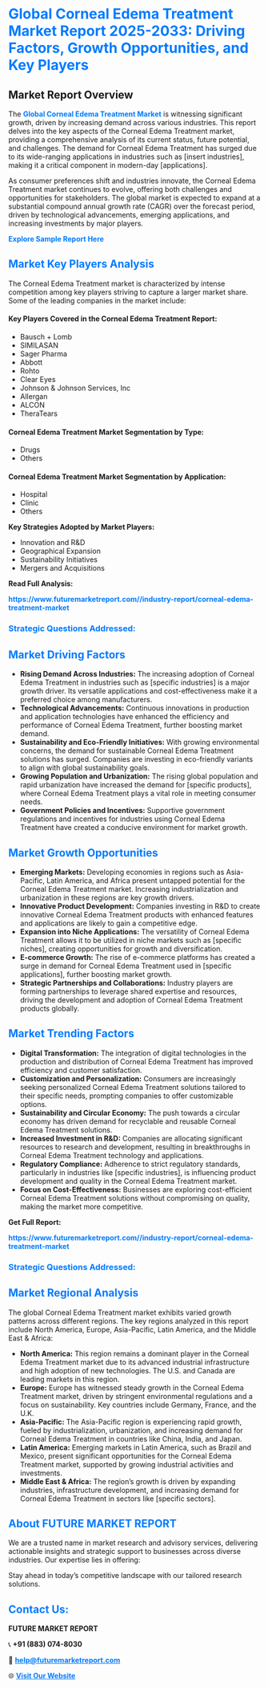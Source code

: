 <h1 style="color: #007BFF;">Global Corneal Edema Treatment Market Report 2025-2033: Driving Factors, Growth Opportunities, and Key Players</h1>

<section id="overview">
<h2>Market Report Overview</h2>
<p>The <a href="https://www.futuremarketreport.com//industry-report/corneal-edema-treatment-market" style="color: #007BFF; text-decoration: none;"><strong>Global Corneal Edema Treatment Market</strong></a> is witnessing significant growth, driven by increasing demand across various industries. This report delves into the key aspects of the Corneal Edema Treatment market, providing a comprehensive analysis of its current status, future potential, and challenges. The demand for Corneal Edema Treatment has surged due to its wide-ranging applications in industries such as [insert industries], making it a critical component in modern-day [applications].</p>
<p>As consumer preferences shift and industries innovate, the Corneal Edema Treatment market continues to evolve, offering both challenges and opportunities for stakeholders. The global market is expected to expand at a substantial compound annual growth rate (CAGR) over the forecast period, driven by technological advancements, emerging applications, and increasing investments by major players.</p>
</section>

<section id="overview">
<p><a href="https://www.futuremarketreport.com//request-sample/reportId=77898" style="color: #007BFF; text-decoration: none;"><strong>Explore Sample Report Here</strong></a></p>
</section>

<section id="key-players">
<h2 style="color: #007BFF;">Market Key Players Analysis</h2>
<p>The Corneal Edema Treatment market is characterized by intense competition among key players striving to capture a larger market share. Some of the leading companies in the market include:</p>
<h4>Key Players Covered in the Corneal Edema Treatment Report:</h4>
<ul><li>Bausch + Lomb</li><li>SIMILASAN</li><li>Sager Pharma</li><li>Abbott</li><li>Rohto</li><li>Clear Eyes</li><li>Johnson &amp; Johnson Services, Inc</li><li>Allergan</li><li>ALCON</li><li>TheraTears</li></ul>
<h4>Corneal Edema Treatment Market Segmentation by Type:</h4>
<ul><li>Drugs</li><li>Others</li></ul>

<h4>Corneal Edema Treatment Market Segmentation by Application:</h4>
<ul><li>Hospital</li><li>Clinic</li><li>Others</li></ul>
<p><strong>Key Strategies Adopted by Market Players:</strong></p>
<ul>
<li>Innovation and R&D</li>
<li>Geographical Expansion</li>
<li>Sustainability Initiatives</li>
<li>Mergers and Acquisitions</li>
</ul>
</section>

<section>
<p><strong>Read Full Analysis: </strong></p><a href="https://www.futuremarketreport.com//industry-report/corneal-edema-treatment-market" style="color: #007BFF; text-decoration: none;"><strong>https://www.futuremarketreport.com//industry-report/corneal-edema-treatment-market</strong></a>
<h3 style="color: #007BFF;">Strategic Questions Addressed:</h3>
</section>

<section id="driving-factors">
<h2 style="color: #007BFF;">Market Driving Factors</h2>
<ul>
<li><strong>Rising Demand Across Industries:</strong> The increasing adoption of Corneal Edema Treatment in industries such as [specific industries] is a major growth driver. Its versatile applications and cost-effectiveness make it a preferred choice among manufacturers.</li>
<li><strong>Technological Advancements:</strong> Continuous innovations in production and application technologies have enhanced the efficiency and performance of Corneal Edema Treatment, further boosting market demand.</li>
<li><strong>Sustainability and Eco-Friendly Initiatives:</strong> With growing environmental concerns, the demand for sustainable Corneal Edema Treatment solutions has surged. Companies are investing in eco-friendly variants to align with global sustainability goals.</li>
<li><strong>Growing Population and Urbanization:</strong> The rising global population and rapid urbanization have increased the demand for [specific products], where Corneal Edema Treatment plays a vital role in meeting consumer needs.</li>
<li><strong>Government Policies and Incentives:</strong> Supportive government regulations and incentives for industries using Corneal Edema Treatment have created a conducive environment for market growth.</li>
</ul>
</section>

<section id="growth-opportunities">
<h2 style="color: #007BFF;">Market Growth Opportunities</h2>
<ul>
<li><strong>Emerging Markets:</strong> Developing economies in regions such as Asia-Pacific, Latin America, and Africa present untapped potential for the Corneal Edema Treatment market. Increasing industrialization and urbanization in these regions are key growth drivers.</li>
<li><strong>Innovative Product Development:</strong> Companies investing in R&D to create innovative Corneal Edema Treatment products with enhanced features and applications are likely to gain a competitive edge.</li>
<li><strong>Expansion into Niche Applications:</strong> The versatility of Corneal Edema Treatment allows it to be utilized in niche markets such as [specific niches], creating opportunities for growth and diversification.</li>
<li><strong>E-commerce Growth:</strong> The rise of e-commerce platforms has created a surge in demand for Corneal Edema Treatment used in [specific applications], further boosting market growth.</li>
<li><strong>Strategic Partnerships and Collaborations:</strong> Industry players are forming partnerships to leverage shared expertise and resources, driving the development and adoption of Corneal Edema Treatment products globally.</li>
</ul>
</section>

<section id="trending-factors">
<h2 style="color: #007BFF;">Market Trending Factors</h2>
<ul>
<li><strong>Digital Transformation:</strong> The integration of digital technologies in the production and distribution of Corneal Edema Treatment has improved efficiency and customer satisfaction.</li>
<li><strong>Customization and Personalization:</strong> Consumers are increasingly seeking personalized Corneal Edema Treatment solutions tailored to their specific needs, prompting companies to offer customizable options.</li>
<li><strong>Sustainability and Circular Economy:</strong> The push towards a circular economy has driven demand for recyclable and reusable Corneal Edema Treatment solutions.</li>
<li><strong>Increased Investment in R&D:</strong> Companies are allocating significant resources to research and development, resulting in breakthroughs in Corneal Edema Treatment technology and applications.</li>
<li><strong>Regulatory Compliance:</strong> Adherence to strict regulatory standards, particularly in industries like [specific industries], is influencing product development and quality in the Corneal Edema Treatment market.</li>
<li><strong>Focus on Cost-Effectiveness:</strong> Businesses are exploring cost-efficient Corneal Edema Treatment solutions without compromising on quality, making the market more competitive.</li>
</ul>
</section>

<section>
<p><strong>Get Full Report: </strong></p><a href="https://www.futuremarketreport.com//industry-report/corneal-edema-treatment-market" style="color: #007BFF; text-decoration: none;"><strong>https://www.futuremarketreport.com//industry-report/corneal-edema-treatment-market</strong></a>
<h3 style="color: #007BFF;">Strategic Questions Addressed:</h3>
</section>


<section id="regional-analysis">
<h2 style="color: #007BFF;">Market Regional Analysis</h2>
<p>The global Corneal Edema Treatment market exhibits varied growth patterns across different regions. The key regions analyzed in this report include North America, Europe, Asia-Pacific, Latin America, and the Middle East & Africa:</p>
<ul>
<li><strong>North America:</strong> This region remains a dominant player in the Corneal Edema Treatment market due to its advanced industrial infrastructure and high adoption of new technologies. The U.S. and Canada are leading markets in this region.</li>
<li><strong>Europe:</strong> Europe has witnessed steady growth in the Corneal Edema Treatment market, driven by stringent environmental regulations and a focus on sustainability. Key countries include Germany, France, and the U.K.</li>
<li><strong>Asia-Pacific:</strong> The Asia-Pacific region is experiencing rapid growth, fueled by industrialization, urbanization, and increasing demand for Corneal Edema Treatment in countries like China, India, and Japan.</li>
<li><strong>Latin America:</strong> Emerging markets in Latin America, such as Brazil and Mexico, present significant opportunities for the Corneal Edema Treatment market, supported by growing industrial activities and investments.</li>
<li><strong>Middle East & Africa:</strong> The region’s growth is driven by expanding industries, infrastructure development, and increasing demand for Corneal Edema Treatment in sectors like [specific sectors].</li>
</ul>
</section>

<footer>
<h2 style="color: #007BFF;">About FUTURE MARKET REPORT</h2>
<p>We are a trusted name in market research and advisory services, delivering actionable insights and strategic support to businesses across diverse industries. Our expertise lies in offering:</p>

<p>Stay ahead in today’s competitive landscape with our tailored research solutions.</p>

<h2 style="color: #007BFF;">Contact Us:</h2>
<p><strong>FUTURE MARKET REPORT</strong></p>
<p>📞 <strong>+91 (883) 074-8030</strong></p>
<p>📧 <strong><a href="mailto:help@futuremarketreport.com" style="color: #007BFF;">help@futuremarketreport.com</a></strong></p>
<p>🌐 <strong><a href="https://www.futuremarketreport.com/" style="color: #007BFF;">Visit Our Website</a></strong></p>
</footer>